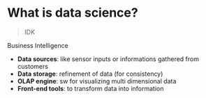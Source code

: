 # What is data science?
> IDK

Business Intelligence
- **Data sources**: like sensor inputs or informations gathered from customers
- **Data storage**: refinement of data (for consistency)
- **OLAP engine**: sw for visualizing multi dimensional data
- **Front-end tools**: to transform data into information